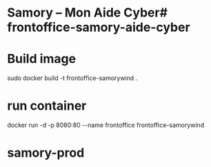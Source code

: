 # Samory – Mon Aide Cyber# frontoffice-samory-aide-cyber

# Build image
sudo docker build -t frontoffice-samorywind .

# run container 
docker run -d -p 8080:80 --name frontoffice frontoffice-samorywind

# samory-prod

